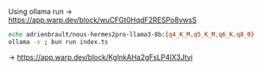 Using ollama run -> https://app.warp.dev/block/wuCFGt0HqdF2RESPo8vwsS


```bash
echo adrienbrault/nous-hermes2pro-llama3-8b:{q4_K_M,q5_K_M,q6_K,q8_0} | xargs -n 1 ollama pull
ollama -v ; bun run index.ts
```

-> https://app.warp.dev/block/KglnkAHa2gFsLP4IX3Jtyi